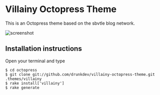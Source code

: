# Villainy Octopress Theme

This is an Octopress theme based on the sbvtle blog network.

![screenshot](http://dl.dropbox.com/u/4479354/Screenshots/sih9btflej5s.png "Screenshot")

## Installation instructions

Open your terminal and type

    $ cd octopress
    $ git clone git://github.com/drunkdev/villainy-octopress-theme.git .themes/villainy
    $ rake install['villainy']
    $ rake generate
